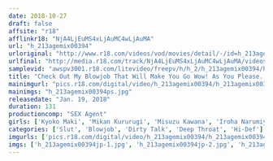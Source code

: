 ```yaml
---
date: 2018-10-27
draft: false
affsite: "r18"
afflinkr18: "NjA4LjEuMS4xLjAuMC4wLjAuMA"
url: "h_213agemix00394"
urloriginal: "http://www.r18.com/videos/vod/movies/detail/-/id=h_213agemix00394"
urlfinal: "http://media.r18.com/track/NjA4LjEuMS4xLjAuMC4wLjAuMA/videos/vod/movies/detail/-/id=h_213agemix00394"
samplevid: "awspv3001.r18.com/litevideo/freepv/h/h_2/h_213agemix00394/h_213agemix00394_dmb_w.mp4"
title: "Check Out My Blowjob That Will Make You Go Wow! As You Please. A Love For Dick Is What We Have In Common"
mainimgurl: "pics.r18.com/digital/video/h_213agemix00394/h_213agemix00394ps.jpg"
mainimgs: "h_213agemix00394ps.jpg"
releasedate: "Jan. 19, 2018"
duration: 131
productioncomp: "SEX Agent"
girls: ['Kyoko Maki', 'Mikan Kururugi', 'Misuzu Kawana', 'Iroha Narumiya', 'Miyu Saito', 'Ayuri Sonoda', 'Erika Sakuragi', 'Nao Jinguji', 'Mashiro Shirayuri', 'Maina Yuri']
categories: ['Slut', 'Blowjob', 'Dirty Talk', 'Deep Throat', 'Hi-Def']
imgurls: ['pics.r18.com/digital/video/h_213agemix00394/h_213agemix00394jp-1.jpg', 'pics.r18.com/digital/video/h_213agemix00394/h_213agemix00394jp-2.jpg', 'pics.r18.com/digital/video/h_213agemix00394/h_213agemix00394jp-3.jpg', 'pics.r18.com/digital/video/h_213agemix00394/h_213agemix00394jp-4.jpg', 'pics.r18.com/digital/video/h_213agemix00394/h_213agemix00394jp-5.jpg', 'pics.r18.com/digital/video/h_213agemix00394/h_213agemix00394jp-6.jpg', 'pics.r18.com/digital/video/h_213agemix00394/h_213agemix00394jp-7.jpg', 'pics.r18.com/digital/video/h_213agemix00394/h_213agemix00394jp-8.jpg', 'pics.r18.com/digital/video/h_213agemix00394/h_213agemix00394jp-9.jpg', 'pics.r18.com/digital/video/h_213agemix00394/h_213agemix00394jp-10.jpg', 'pics.r18.com/digital/video/h_213agemix00394/h_213agemix00394jp-11.jpg', 'pics.r18.com/digital/video/h_213agemix00394/h_213agemix00394jp-12.jpg', 'pics.r18.com/digital/video/h_213agemix00394/h_213agemix00394jp-13.jpg', 'pics.r18.com/digital/video/h_213agemix00394/h_213agemix00394jp-14.jpg', 'pics.r18.com/digital/video/h_213agemix00394/h_213agemix00394jp-15.jpg', 'pics.r18.com/digital/video/h_213agemix00394/h_213agemix00394jp-16.jpg', 'pics.r18.com/digital/video/h_213agemix00394/h_213agemix00394jp-17.jpg', 'pics.r18.com/digital/video/h_213agemix00394/h_213agemix00394jp-18.jpg', 'pics.r18.com/digital/video/h_213agemix00394/h_213agemix00394jp-19.jpg', 'pics.r18.com/digital/video/h_213agemix00394/h_213agemix00394jp-20.jpg']
imgs: ['h_213agemix00394jp-1.jpg', 'h_213agemix00394jp-2.jpg', 'h_213agemix00394jp-3.jpg', 'h_213agemix00394jp-4.jpg', 'h_213agemix00394jp-5.jpg', 'h_213agemix00394jp-6.jpg', 'h_213agemix00394jp-7.jpg', 'h_213agemix00394jp-8.jpg', 'h_213agemix00394jp-9.jpg', 'h_213agemix00394jp-10.jpg', 'h_213agemix00394jp-11.jpg', 'h_213agemix00394jp-12.jpg', 'h_213agemix00394jp-13.jpg', 'h_213agemix00394jp-14.jpg', 'h_213agemix00394jp-15.jpg', 'h_213agemix00394jp-16.jpg', 'h_213agemix00394jp-17.jpg', 'h_213agemix00394jp-18.jpg', 'h_213agemix00394jp-19.jpg', 'h_213agemix00394jp-20.jpg']
---
```

